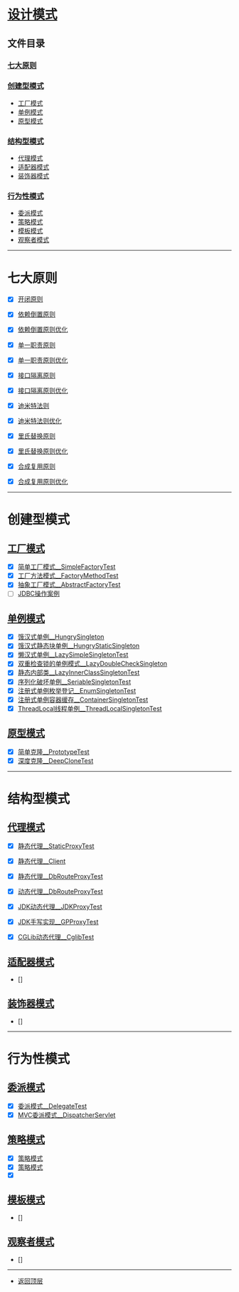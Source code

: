 
# [设计模式](../README.md)

## 文件目录

### [七大原则](#七大原则)

### [创建型模式](#创建型模式)

- [工厂模式](#工厂模式)
- [单例模式](#单例模式)
- [原型模式](#原型模式)

### [结构型模式](#行为性模式)

- [代理模式](#代理模式)
- [适配器模式](#适配器模式)
- [装饰器模式](#装饰器模式)


### [行为性模式](#行为性模式)

- [委派模式](#委派模式)
- [策略模式](#策略模式)
- [模板模式](#模板模式)
- [观察者模式](#观察者模式)

---------------------

# 七大原则

- [x] [开闭原则](src/main/java/com/cpucode/principle/open/closed)

- [x] [依赖倒置原则](src/main/java/com/cpucode/principle/dependence/inversion/simple)
- [x] [依赖倒置原则优化](src/main/java/com/cpucode/principle/dependence/inversion/optimization)

- [x] [单一职责原则](src/main/java/com/cpucode/principle/simple/responsibility/simple)
- [x] [单一职责原则优化](src/main/java/com/cpucode/principle/simple/responsibility/optimization)

- [x] [接口隔离原则](src/main/java/com/cpucode/principle/inter/face/segregation/simple)
- [x] [接口隔离原则优化](src/main/java/com/cpucode/principle/inter/face/segregation/optimization)

- [x] [迪米特法则](src/main/java/com/cpucode/principle/law/of/demeter/simple)
- [x] [迪米特法则优化](src/main/java/com/cpucode/principle/law/of/demeter/optimization)

- [x] [里氏替换原则](src/main/java/com/cpucode/principle/liskov/substitution/simple)
- [x] [里氏替换原则优化](src/main/java/com/cpucode/principle/liskov/substitution/optimization)

- [x] [合成复用原则](src/main/java/com/cpucode/principle/composite/reuse/simple)
- [x] [合成复用原则优化](src/main/java/com/cpucode/principle/composite/reuse/optimization)

----------------------------------

# 创建型模式

## [工厂模式](src/main/java/com/cpucode/pattern/factory)

- [x] [简单工厂模式__SimpleFactoryTest](src/main/java/com/cpucode/pattern/factory/simplefactory/SimpleFactoryTest.java)
- [x] [工厂方法模式__FactoryMethodTest](src/main/java/com/cpucode/pattern/factory/factorymethod/FactoryMethodTest.java)
- [x] [抽象工厂模式__AbstractFactoryTest](src/main/java/com/cpucode/pattern/factory/abstractfactory/AbstractFactoryTest.java)
- [ ] [JDBC操作案例](src/main/java/com/cpucode/pattern/factory/sqlhelper/org/jdbc/sqlhelper)

## [单例模式](src/main/java/com/cpucode/pattern/singleton)

- [x] [饿汉式单例__HungrySingleton](src/main/java/com/cpucode/pattern/singleton/hungry/HungrySingleton.java)
- [x] [饿汉式静态块单例__HungryStaticSingleton](src/main/java/com/cpucode/pattern/singleton/hungry/HungryStaticSingleton.java)
- [x] [懒汉式单例__LazySimpleSingletonTest](src/main/java/com/cpucode/pattern/singleton/lazy/simple/LazySimpleSingletonTest.java)
- [x] [双重检查锁的单例模式__LazyDoubleCheckSingleton](src/main/java/com/cpucode/pattern/singleton/lazy/dou/ble/check/LazyDoubleCheckSingleton.java)
- [x] [静态内部类__LazyInnerClassSingletonTest](src/main/java/com/cpucode/pattern/singleton/lazy/innerClass/LazyInnerClassSingletonTest.java)
- [x] [序列化破坏单例__SeriableSingletonTest](src/main/java/com/cpucode/pattern/singleton/seriable/SeriableSingletonTest.java)
- [x] [注册式单例枚举登记__EnumSingletonTest](src/main/java/com/cpucode/pattern/singleton/register/en/um/EnumSingletonTest.java)
- [x] [注册式单例容器缓存__ContainerSingletonTest](src/main/java/com/cpucode/pattern/singleton/register/container/ContainerSingletonTest.java)
- [x] [ThreadLocal线程单例__ThreadLocalSingletonTest](src/main/java/com/cpucode/pattern/singleton/thread/local/ThreadLocalSingletonTest.java)

## [原型模式](src/main/java/com/cpucode/pattern/prototype)

- [x] [简单克隆__PrototypeTest](src/main/java/com/cpucode/pattern/prototype/simple/PrototypeTest.java)
- [x] [深度克隆__DeepCloneTest](src/main/java/com/cpucode/pattern/prototype/deep/DeepCloneTest.java)

---------------------

# 结构型模式

## [代理模式](src/main/java/com/cpucode/pattern/proxy)

- [x] [静态代理__StaticProxyTest](src/main/java/com/cpucode/pattern/proxy/staticproxy/StaticProxyTest.java)
- [x] [静态代理__Client](src/main/java/com/cpucode/pattern/proxy/simpleproxy/Client.java)
- [x] [静态代理__DbRouteProxyTest](src/main/java/com/cpucode/pattern/proxy/db/route/proxy/staticdb/DbRouteProxyTest.java)
- [x] [动态代理__DbRouteProxyTest](src/main/java/com/cpucode/pattern/proxy/db/route/proxy/dynamic/DbRouteProxyTest.java)
- [x] [JDK动态代理__JDKProxyTest](src/main/java/com/cpucode/pattern/proxy/dynamicproxy/jdkproxy/JDKProxyTest.java)
- [x] [JDK手写实现__GPProxyTest](src/main/java/com/cpucode/pattern/proxy/dynamicproxy/gpproxy/GPProxyTest.java)
- [x] [CGLib动态代理__CglibTest](src/main/java/com/cpucode/pattern/proxy/dynamicproxy/cglibproxy/CglibTest.java)


## [适配器模式]()

- [] []()

## [装饰器模式]()

- [] []()


----------------

# 行为性模式

## [委派模式](src/main/java/com/cpucode/pattern/delegate)

- [x] [委派模式__DelegateTest](src/main/java/com/cpucode/pattern/delegate/simple/DelegateTest.java)
- [x] [MVC委派模式__DispatcherServlet](src/main/java/com/cpucode/pattern/delegate/mvc/DispatcherServlet.java)

## [策略模式](src/main/java/com/cpucode/pattern/strategy)

- [x] [策略模式](src/main/java/com/cpucode/pattern/strategy/promotion/PromotionActivityTest.java)
- [x] [策略模式](src/main/java/com/cpucode/pattern/strategy/promotion/PromotionActivityTest2.java)
- [x] [](src/main/java/com/cpucode/pattern/strategy/promotion/PromotionActivityTest3.java)

## [模板模式]()

- [] []()

## [观察者模式]()

- [] []()

---------------

- [返回顶层](../README.md)